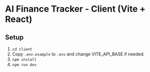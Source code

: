 
# AI Finance Tracker - Client (Vite + React)

## Setup
1. `cd client`
2. Copy `.env.example` to `.env` and change VITE_API_BASE if needed.
3. `npm install`
4. `npm run dev`
